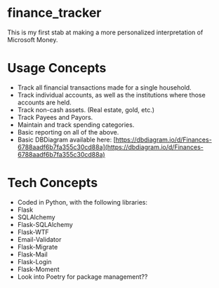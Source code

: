 # finance_tracker
This is my first stab at making a more personalized interpretation of Microsoft Money.


# Usage Concepts
 - Track all financial transactions made for a single household.
 - Track individual accounts, as well as the institutions where those accounts are held.
 - Track non-cash assets. (Real estate, gold, etc.)
 - Track Payees and Payors.
 - Maintain and track spending categories.
 - Basic reporting on all of the above.
 - Basic DBDiagram available here: [https://dbdiagram.io/d/Finances-6788aadf6b7fa355c30cd88a](https://dbdiagram.io/d/Finances-6788aadf6b7fa355c30cd88a)


# Tech Concepts
- Coded in Python, with the following libraries:
 - Flask
 - SQLAlchemy
 - Flask-SQLAlchemy
 - Flask-WTF
 - Email-Validator
 - Flask-Migrate
 - Flask-Mail
 - Flask-Login
 - Flask-Moment
 - Look into Poetry for package management??
